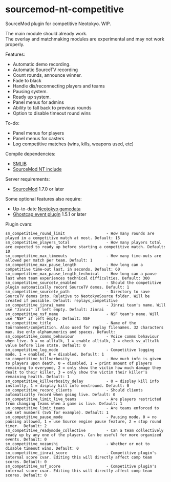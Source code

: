 sourcemod-nt-competitive
========================

SourceMod plugin for competitive Neotokyo. WIP.

The main module should already work.<br>
The overlay and matchmaking modules are experimental and may not work properly.

Features:
  - Automatic demo recording.
  - Automatic SourceTV recording
  - Count rounds, announce winner.
  - Fade to black
  - Handle dis/reconnecting players and teams
  - Pausing system.
  - Ready up system.
  - Panel menus for admins
  - Ability to fall back to previous rounds
  - Option to disable timeout round wins

To-do:
  - Panel menus for players
  - Panel menus for casters
  - Log competitive matches (wins, kills, weapons used, etc)

Compile dependencies:
  - <a target="_blank" href="https://github.com/bcserv/smlib/">SMLIB</a>
  - <a target="_blank" href="https://github.com/softashell/sourcemod-nt-include">SourceMod NT include</a>

Server requirements:
  - <a target="_blank" href="http://www.sourcemod.net/downloads.php?branch=stable">SourceMod</a> 1.7.0 or later

Some optional features also require:
  - Up-to-date <a target="_blank" href="https://github.com/alliedmodders/sourcemod/tree/master/gamedata">Neotokyo gamedata</a>
  - <a target="_blank" href="https://github.com/softashell/nt-sourcemod-plugins">Ghostcap event plugin</a> 1.5.1 or later

Plugin cvars:
```
sm_competitive_round_limit					- How many rounds are played in a competitive match at most. Default: 15
sm_competitive_players_total				- How many players total are expected to ready up before starting a competitive match. Default: 10
sm_competitive_max_timeouts					- How many time-outs are allowed per match per team. Default: 1
sm_competitive_max_pause_length				- How long can a competitive time-out last, in seconds. Default: 60
sm_competitive_max_pause_length_technical	- How long can a pause last when team experiences technical difficulties. Default: 300
sm_competitive_sourcetv_enabled				- Should the competitive plugin automatically record SourceTV demos. Default: 1
sm_competitive_sourcetv_path				- Directory to save SourceTV demos into. Relative to NeotokyoSource folder. Will be created if possible. Default: replays_competitive
sm_competitive_jinrai_name					- Jinrai team's name. Will use "Jinrai" if left empty. Default: Jinrai
sm_competitive_nsf_name						- NSF team's name. Will use "NSF" if left empty. Default: NSF
sm_competitive_title						- Name of the tournament/competition. Also used for replay filenames. 32 characters max. Use only alphanumerics and spaces. Default:
sm_competitive_comms_behaviour				- Voice comms behaviour when live. 0 = no alltalk, 1 = enable alltalk, 2 = check sv_alltalk value before live state. Default: 0
sm_competitive_log_mode						- Competitive logging mode. 1 = enabled, 0 = disabled. Default: 1
sm_competitive_killverbosity				- How much info is given to players upon death. 0 = disabled, 1 = print amount of players remaining to everyone, 2 = only show the victim how much damage they dealt to their killer, 3 = only show the victim their killer's remaining health. Default: 1
sm_competitive_killverbosity_delay			- 0 = display kill info instantly, 1 = display kill info nextround. Default: 0
sm_competitive_record_clients				- Should clients automatically record when going live. Default: 0
sm_competitive_limit_live_teams				- Are players restricted from changing teams when a game is live. Default: 1
sm_competitive_limit_teams					- Are teams enforced to use set numbers (5v5 for example). Default: 1
sm_competitive_pause_mode					- Pausing mode. 0 = no pausing allowed, 1 = use Source engine pause feature, 2 = stop round timer.  Default: 2
sm_competitive_readymode_collective			- Can a team collectively ready up by any one of the players. Can be useful for more organized events. Default: 0
sm_competitive_nozanshi						- Whether or not to disable timeout wins. Default: 0
sm_competitive_jinrai_score					- Competitive plugin's internal score cvar. Editing this will directly affect comp team scores. Default: 0
sm_competitive_nsf_score					- Competitive plugin's internal score cvar. Editing this will directly affect comp team scores. Default: 0
```
